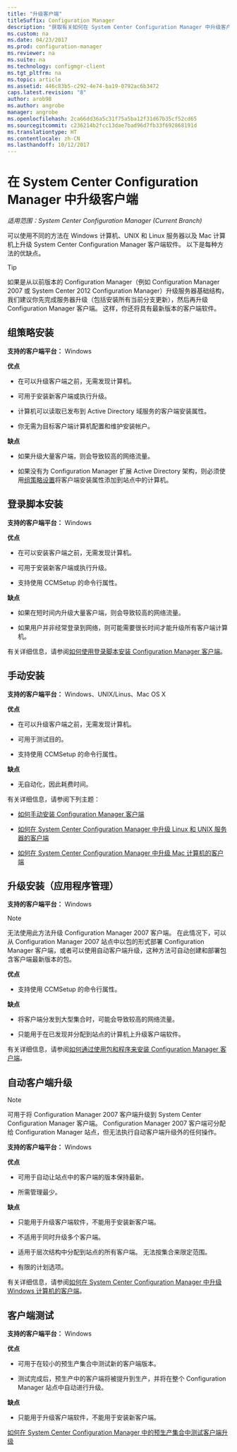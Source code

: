 ```yaml
---
title: "升级客户端"
titleSuffix: Configuration Manager
description: "获取有关如何在 System Center Configuration Manager 中升级客户端的信息。"
ms.custom: na
ms.date: 04/23/2017
ms.prod: configuration-manager
ms.reviewer: na
ms.suite: na
ms.technology: configmgr-client
ms.tgt_pltfrm: na
ms.topic: article
ms.assetid: 446c83b5-c292-4e74-ba19-0792ac6b3472
caps.latest.revision: "8"
author: arob98
ms.author: angrobe
manager: angrobe
ms.openlocfilehash: 2ca66dd36a5c31f75a5ba12f31d67b35cf52cd65
ms.sourcegitcommit: c236214b2fcc13dae7bad96d7fb33f692868191d
ms.translationtype: HT
ms.contentlocale: zh-CN
ms.lasthandoff: 10/12/2017
---
```

# <a name="upgrade-clients-in-system-center-configuration-manager"></a>在 System Center Configuration Manager 中升级客户端

*适用范围：System Center Configuration Manager (Current Branch)*

可以使用不同的方法在 Windows 计算机、UNIX 和 Linux 服务器以及 Mac 计算机上升级 System Center Configuration Manager 客户端软件。 以下是每种方法的优缺点。  

> [!TIP]  
>  如果是从以前版本的 Configuration Manager（例如 Configuration Manager 2007 或 System Center 2012 Configuration Manager）升级服务器基础结构，我们建议你先完成服务器升级（包括安装所有当前分支更新），然后再升级 Configuration Manager 客户端。 这样，你还将具有最新版本的客户端软件。  

## <a name="group-policy-installation"></a>组策略安装  
 **支持的客户端平台：** Windows  

 **优点**  

-   在可以升级客户端之前，无需发现计算机。  

-   可用于安装新客户端或执行升级。  

-   计算机可以读取已发布到 Active Directory 域服务的客户端安装属性。  

-   你无需为目标客户端计算机配置和维护安装帐户。  

 **缺点**  

-   如果升级大量客户端，则会导致较高的网络流量。  

-   如果没有为 Configuration Manager 扩展 Active Directory 架构，则必须使用[组策略设置](../../../../core/clients/deploy/deploy-clients-to-windows-computers.md#BKMK_ClientGP)将客户端安装属性添加到站点中的计算机。  


## <a name="logon-script-installation"></a>登录脚本安装  
 **支持的客户端平台：** Windows  

 **优点**  

-   在可以安装客户端之前，无需发现计算机。  

-   可用于安装新客户端或执行升级。  

-   支持使用 CCMSetup 的命令行属性。  

 **缺点**  

-   如果在短时间内升级大量客户端，则会导致较高的网络流量。  

-   如果用户并非经常登录到网络，则可能需要很长时间才能升级所有客户端计算机。  

 有关详细信息，请参阅[如何使用登录脚本安装 Configuration Manager 客户端](../../../../core/clients/deploy/deploy-clients-to-windows-computers.md#BKMK_ClientLogonScript)。  

## <a name="manual-installation"></a>手动安装  
 **支持的客户端平台：** Windows、UNIX/Linus、Mac OS X  

 **优点**  

-   在可以升级客户端之前，无需发现计算机。  

-   可用于测试目的。  

-   支持使用 CCMSetup 的命令行属性。  

 **缺点**  

-   无自动化，因此耗费时间。  

 有关详细信息，请参阅下列主题：  

-   [如何手动安装 Configuration Manager 客户端](../../../../core/clients/deploy/deploy-clients-to-windows-computers.md#BKMK_Manual)  

-   [如何在 System Center Configuration Manager 中升级 Linux 和 UNIX 服务器的客户端](../../../../core/clients/manage/upgrade/upgrade-clients-for-linux-and-unix-servers.md)  

-   [如何在 System Center Configuration Manager 中升级 Mac 计算机的客户端](../../../../core/clients/manage/upgrade/upgrade-clients-on-mac-computers.md)  

## <a name="upgrade-installation-application-management"></a>升级安装（应用程序管理）  
 **支持的客户端平台：** Windows  

> [!NOTE]  
>  无法使用此方法升级 Configuration Manager 2007 客户端。 在此情况下，可以从 Configuration Manager 2007 站点中以包的形式部署 Configuration Manager 客户端，或者可以使用自动客户端升级，这种方法可自动创建和部署包含客户端最新版本的包。  

 **优点**  

-   支持使用 CCMSetup 的命令行属性。  

 **缺点**  

-   将客户端分发到大型集合时，可能会导致较高的网络流量。  

-   只能用于在已发现并分配到站点的计算机上升级客户端软件。  

 有关详细信息，请参阅[如何通过使用包和程序来安装 Configuration Manager 客户端](../../../../core/clients/deploy/deploy-clients-to-windows-computers.md#BKMK_ClientApp)。  

## <a name="automatic-client-upgrade"></a>自动客户端升级  

> [!NOTE]  
>  可用于将 Configuration Manager 2007 客户端升级到 System Center Configuration Manager 客户端。 Configuration Manager 2007 客户端可分配给 Configuration Manager 站点，但无法执行自动客户端升级外的任何操作。  

 **支持的客户端平台：** Windows  

 **优点**  

-   可用于自动让站点中的客户端的版本保持最新。  

-   所需管理最少。  

 **缺点**  

-   只能用于升级客户端软件，不能用于安装新客户端。  

-   不适用于同时升级多个客户端。  

-   适用于层次结构中分配到站点的所有客户端。 无法按集合来限定范围。  

-   有限的计划选项。  

 有关详细信息，请参阅[如何在 System Center Configuration Manager 中升级 Windows 计算机的客户端](../../../../core/clients/manage/upgrade/upgrade-clients-for-windows-computers.md)。  

## <a name="client-testing"></a>客户端测试  
 **支持的客户端平台：** Windows  

 **优点**  

-   可用于在较小的预生产集合中测试新的客户端版本。  

-   测试完成后，预生产中的客户端将被提升到生产，并将在整个 Configuration Manager 站点中自动进行升级。  

 **缺点**  

-   只能用于升级客户端软件，不能用于安装新客户端。  

 [如何在 System Center Configuration Manager 中的预生产集合中测试客户端升级](../../../../core/clients/manage/upgrade/test-client-upgrades.md)  
